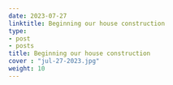 ```yaml
---
date: 2023-07-27
linktitle: Beginning our house construction
type:
- post
- posts
title: Beginning our house construction
cover : "jul-27-2023.jpg"
weight: 10
---
```



